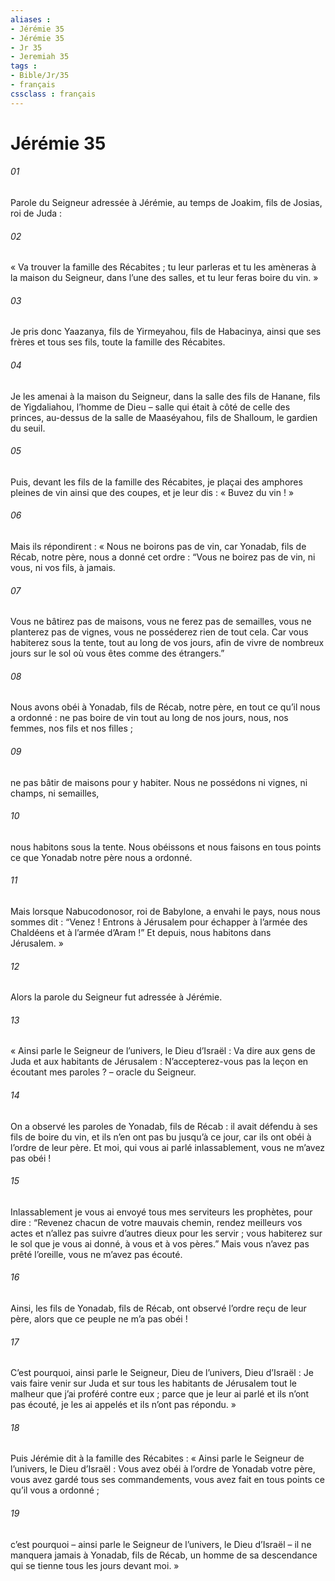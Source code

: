 ```yaml
---
aliases : 
- Jérémie 35
- Jérémie 35
- Jr 35
- Jeremiah 35
tags : 
- Bible/Jr/35
- français
cssclass : français
---
```


# Jérémie 35

###### 01
Parole du Seigneur adressée à Jérémie, au temps de Joakim, fils de Josias, roi de Juda :
###### 02
« Va trouver la famille des Récabites ; tu leur parleras et tu les amèneras à la maison du Seigneur, dans l’une des salles, et tu leur feras boire du vin. »
###### 03
Je pris donc Yaazanya, fils de Yirmeyahou, fils de Habacinya, ainsi que ses frères et tous ses fils, toute la famille des Récabites.
###### 04
Je les amenai à la maison du Seigneur, dans la salle des fils de Hanane, fils de Yigdaliahou, l’homme de Dieu – salle qui était à côté de celle des princes, au-dessus de la salle de Maaséyahou, fils de Shalloum, le gardien du seuil.
###### 05
Puis, devant les fils de la famille des Récabites, je plaçai des amphores pleines de vin ainsi que des coupes, et je leur dis : « Buvez du vin ! »
###### 06
Mais ils répondirent : « Nous ne boirons pas de vin, car Yonadab, fils de Récab, notre père, nous a donné cet ordre :
“Vous ne boirez pas de vin,
ni vous, ni vos fils, à jamais.
###### 07
Vous ne bâtirez pas de maisons,
vous ne ferez pas de semailles,
vous ne planterez pas de vignes,
vous ne posséderez rien de tout cela.
Car vous habiterez sous la tente,
tout au long de vos jours,
afin de vivre de nombreux jours
sur le sol où vous êtes comme des étrangers.”
###### 08
Nous avons obéi à Yonadab, fils de Récab, notre père, en tout ce qu’il nous a ordonné : ne pas boire de vin tout au long de nos jours, nous, nos femmes, nos fils et nos filles ;
###### 09
ne pas bâtir de maisons pour y habiter. Nous ne possédons ni vignes, ni champs, ni semailles,
###### 10
nous habitons sous la tente. Nous obéissons et nous faisons en tous points ce que Yonadab notre père nous a ordonné.
###### 11
Mais lorsque Nabucodonosor, roi de Babylone, a envahi le pays, nous nous sommes dit : “Venez ! Entrons à Jérusalem pour échapper à l’armée des Chaldéens et à l’armée d’Aram !” Et depuis, nous habitons dans Jérusalem. »
###### 12
Alors la parole du Seigneur fut adressée à Jérémie.
###### 13
« Ainsi parle le Seigneur de l’univers, le Dieu d’Israël : Va dire aux gens de Juda et aux habitants de Jérusalem : N’accepterez-vous pas la leçon en écoutant mes paroles ? – oracle du Seigneur.
###### 14
On a observé les paroles de Yonadab, fils de Récab : il avait défendu à ses fils de boire du vin, et ils n’en ont pas bu jusqu’à ce jour, car ils ont obéi à l’ordre de leur père. Et moi, qui vous ai parlé inlassablement, vous ne m’avez pas obéi !
###### 15
Inlassablement je vous ai envoyé tous mes serviteurs les prophètes, pour dire : “Revenez chacun de votre mauvais chemin, rendez meilleurs vos actes et n’allez pas suivre d’autres dieux pour les servir ; vous habiterez sur le sol que je vous ai donné, à vous et à vos pères.” Mais vous n’avez pas prêté l’oreille, vous ne m’avez pas écouté.
###### 16
Ainsi, les fils de Yonadab, fils de Récab, ont observé l’ordre reçu de leur père, alors que ce peuple ne m’a pas obéi !
###### 17
C’est pourquoi, ainsi parle le Seigneur, Dieu de l’univers, Dieu d’Israël : Je vais faire venir sur Juda et sur tous les habitants de Jérusalem tout le malheur que j’ai proféré contre eux ; parce que je leur ai parlé et ils n’ont pas écouté, je les ai appelés et ils n’ont pas répondu. »
###### 18
Puis Jérémie dit à la famille des Récabites : « Ainsi parle le Seigneur de l’univers, le Dieu d’Israël : Vous avez obéi à l’ordre de Yonadab votre père, vous avez gardé tous ses commandements, vous avez fait en tous points ce qu’il vous a ordonné ;
###### 19
c’est pourquoi – ainsi parle le Seigneur de l’univers, le Dieu d’Israël – il ne manquera jamais à Yonadab, fils de Récab, un homme de sa descendance qui se tienne tous les jours devant moi. »
